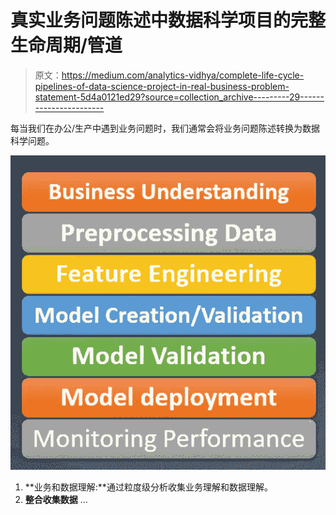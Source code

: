 # 真实业务问题陈述中数据科学项目的完整生命周期/管道

> 原文：<https://medium.com/analytics-vidhya/complete-life-cycle-pipelines-of-data-science-project-in-real-business-problem-statement-5d4a0121ed29?source=collection_archive---------29----------------------->

每当我们在办公/生产中遇到业务问题时，我们通常会将业务问题陈述转换为数据科学问题。

![](img/06ceaf6cf4ac057e3a7ba79dc63044d0.png)

1.  **业务和数据理解:**通过粒度级分析收集业务理解和数据理解。
2.  **整合收集数据** …